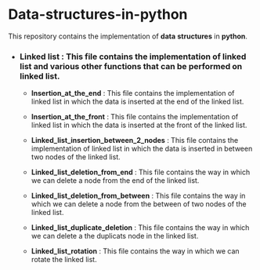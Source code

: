 # Data-structures-in-python
This repository contains the implementation of  **data** **structures** in **python**.


- ### **Linked list** : This file contains the implementation of linked list and various other functions that can be performed on linked list.  

    - **Insertion_at_the_end** : This file contains the implementation of linked list in which the data is inserted at the end of the linked list.  
    
    - **Insertion_at_the_front** : This file contains the implementation of linked list in which the data is inserted at the front of the linked list.    

    - **Linked_list_insertion_between_2_nodes** : This file contains the implementation of linked list in which the data is inserted in between two nodes of the linked list.     

    - **Linked_list_deletion_from_end** : This file contains the way in which we can delete a node from the end of the linked list.  
    
    - **Linked_list_deletion_from_between** : This file contains the way in which we can delete a node from the between of two nodes of the linked list.

    - **Linked_list_duplicate_deletion** : This file contains the way in which we can delete a the duplicats node in the linked list.

    - **Linked_list_rotation** : This file contains the way in which we can rotate the linked list.
